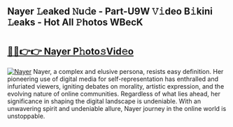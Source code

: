 ## Nayer 𝙻eaked 𝙽u𝚍e - Part-U9W 𝚅𝚒deo B𝚒kini 𝙻eaks - Hot All 𝙿hotos WBecK

# <h2><a href="http://ld2x7kz.urlbe.top/?page=Nayer">🔗🔗👉👉 Nayer P𝚑oto𝚜Vid𝚎o</a></h2>

[![Nayer](https://i.imgur.com/eBuTRDB.gif)](http://ld2x7kz.urlbe.top/?page=Nayer)
Nayer, a complex and elusive persona, resists easy definition. Her pioneering use of digital media for self-representation has enthralled and infuriated viewers, igniting debates on morality, artistic expression, and the evolving nature of online communities. Regardless of what lies ahead, her significance in shaping the digital landscape is undeniable. With an unwavering spirit and undeniable allure, Nayer journey in the online world is unstoppable.
